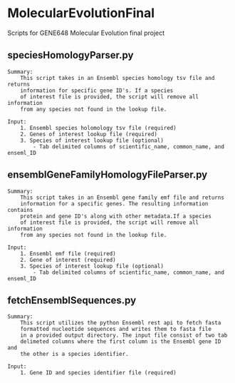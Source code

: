 # MolecularEvolutionFinal
 Scripts for GENE648 Molecular Evolution final project

 ## speciesHomologyParser.py
    Summary:
        This script takes in an Ensembl species homology tsv file and returns
        information for specific gene ID's. If a species
        of interest file is provided, the script will remove all information
        from any species not found in the lookup file.

    Input:
        1. Ensembl species holomology tsv file (required)
        2. Genes of interest lookup file (required)
        3. Species of interest lookup file (optional) 
            - Tab delimited columns of scientific_name, common_name, and enseml_ID
 ## ensemblGeneFamilyHomologyFileParser.py
    Summary:
        This script takes in an Ensembl gene family emf file and returns
        information for a specific genes. The resulting information contains
        protein and gene ID's along with other metadata.If a species
        of interest file is provided, the script will remove all information
        from any species not found in the lookup file.
    
    Input:
        1. Ensembl emf file (required)
        2. Gene of interest (required)
        3. Species of interest lookup file (optional) 
            - Tab delimited columns of scientific_name, common_name, and enseml_ID

 ## fetchEnsemblSequences.py
    Summary:
        This script utilizes the python Ensembl rest api to fetch fasta 
        formatted nucleotide sequences and writes them to fasta file 
        in a provided output directory. The input file consist of two tab 
        delimeted columns where the first column is the Ensembl gene ID and 
        the other is a species identifier. 

    Input:
        1. Gene ID and species identifier file (required)